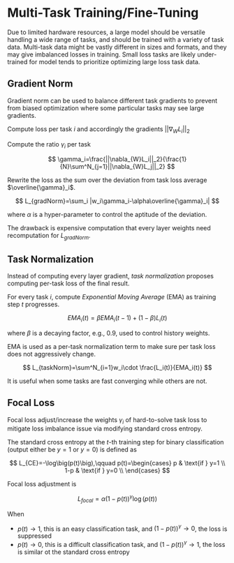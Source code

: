 # Multi-Task Training/Fine-Tuning

Due to limited hardware resources, a large model should be versatile handling a wide range of tasks, and should be trained with a variety of task data.
Multi-task data might be vastly different in sizes and formats, and they may give imbalanced losses in training.
Small loss tasks are likely under-trained for model tends to prioritize optimizing large loss task data.

## Gradient Norm

Gradient norm can be used to balance different task gradients to prevent from biased optimization where some particular tasks may see large gradients.

Compute loss per task $i$ and accordingly the gradients $||\nabla_{W}L_i||_2$

Compute the ratio $\gamma_i$ per task

$$
\gamma_i=\frac{||\nabla_{W}L_i||_2}{\frac{1}{N}\sum^N_{j=1}||\nabla_{W}L_j||_2}
$$

Rewrite the loss as the sum over the deviation from task loss average $\overline{\gamma}_i$.

$$
L_{gradNorm}=\sum_i |w_i\gamma_i-\alpha\overline{\gamma}_i|
$$

where $\alpha$ is a hyper-parameter to control the aptitude of the deviation.

The drawback is expensive computation that every layer weights need recomputation for $L_{gradNorm}$.

## Task Normalization

Instead of computing every layer gradient, *task normalization* proposes computing per-task loss of the final result.

For every task $i$, compute *Exponential Moving Average* (EMA) as training step $t$ progresses.

$$
EMA_i(t)=\beta EMA_i(t-1) + (1-\beta) L_i(t)
$$

where $\beta$ is a decaying factor, e.g., 0.9, used to control history weights.

EMA is used as a per-task normalization term to make sure per task loss does not aggressively change.

$$
L_{taskNorm}=\sum^N_{i=1}w_i\cdot \frac{L_i(t)}{EMA_i(t)}
$$

It is useful when some tasks are fast converging while others are not.

## Focal Loss

Focal loss adjust/increase the weights $\gamma_i$ of hard-to-solve task loss to mitigate loss imbalance issue via modifying standard cross entropy.

The standard cross entropy at the $t$-th training step for binary classification (output either be $y=1$ or $y=0$) is defined as

$$
L_{CE}=-\log\big(p(t)\big),\qquad
p(t)=\begin{cases}
    p & \text{if } y=1 \\
    1-p & \text{if } y=0 \\
\end{cases}
$$

Focal loss adjustment is

$$
L_{focal}=\alpha \big(1-p(t)\big)^{\gamma}\log\big(p(t)\big)
$$

When

* $p(t)\rightarrow 1$, this is an easy classification task, and $\big(1-p(t)\big)^{\gamma}\rightarrow 0$, the loss is suppressed
* $p(t)\rightarrow 0$, this is a difficult classification task, and $\big(1-p(t)\big)^{\gamma}\rightarrow 1$, the loss is similar ot the standard cross entropy
